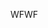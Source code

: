 <span data-ttu-id="55bd9-101">WF</span><span class="sxs-lookup"><span data-stu-id="55bd9-101">WF</span></span>